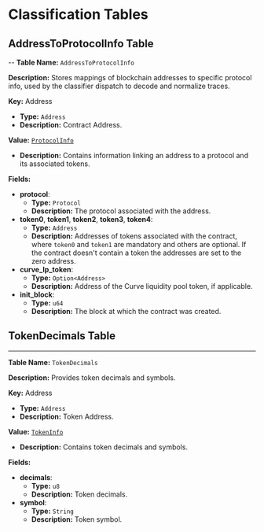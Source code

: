 # Classification Tables

## AddressToProtocolInfo Table

--
**Table Name:** `AddressToProtocolInfo`

**Description:** Stores mappings of blockchain addresses to specific protocol info, used by the classifier dispatch to decode and normalize traces.

**Key:** Address

- **Type:** `Address`
- **Description:** Contract Address.

**Value:** [`ProtocolInfo`](https://github.com/SorellaLabs/brontes/blob/e9935b20922ffcef21471de888dc9d695bc2bd03/crates/brontes-types/src/db/address_to_protocol_info.rs#L27)

- **Description:** Contains information linking an address to a protocol and its associated tokens.

**Fields:**

- **protocol**:
  - **Type:** `Protocol`
  - **Description:** The protocol associated with the address.
- **token0**, **token1**, **token2**, **token3**, **token4**:
  - **Type:** `Address`
  - **Description:** Addresses of tokens associated with the contract, where `token0` and `token1` are mandatory and others are optional. If the contract doesn't contain a token the addresses are set to the zero address.
- **curve_lp_token**:
  - **Type:** `Option<Address>`
  - **Description:** Address of the Curve liquidity pool token, if applicable.
- **init_block**:
  - **Type:** `u64`
  - **Description:** The block at which the contract was created.

## TokenDecimals Table

---

**Table Name:** `TokenDecimals`

**Description:** Provides token decimals and symbols.

**Key:** Address

- **Type:** `Address`
- **Description:** Token Address.

**Value:** [`TokenInfo`](https://github.com/SorellaLabs/brontes/blob/e9935b20922ffcef21471de888dc9d695bc2bd03/crates/brontes-types/src/db/token_info.rs#L113)

- **Description:** Contains token decimals and symbols.

**Fields:**

- **decimals**:
  - **Type:** `u8`
  - **Description:** Token decimals.
- **symbol**:
  - **Type:** `String`
  - **Description:** Token symbol.
